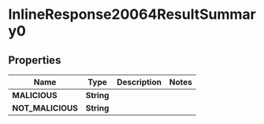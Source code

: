 # InlineResponse20064ResultSummary0

## Properties
Name | Type | Description | Notes
------------ | ------------- | ------------- | -------------
**MALICIOUS** | **String** |  | 
**NOT_MALICIOUS** | **String** |  | 
